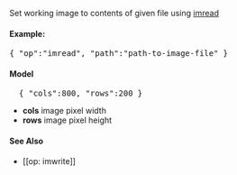 Set working image to contents of given file using [imread](http://docs.opencv.org/doc/user_guide/ug_mat.html#input-output) 

#### Example:
<pre>
{ "op":"imread", "path":"path-to-image-file" }
</pre>

#### Model
<pre>
  { "cols":800, "rows":200 }
</pre>

* **cols** image pixel width
* **rows** image pixel height

#### See Also
* [[op: imwrite]]